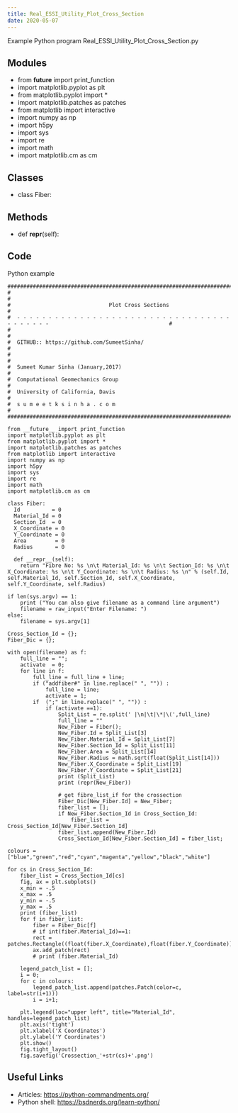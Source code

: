 ```yaml
---
title: Real_ESSI_Utility_Plot_Cross_Section
date: 2020-05-07
---
```

Example Python program Real_ESSI_Utility_Plot_Cross_Section.py

## Modules

* from __future__ import print_function
* import matplotlib.pyplot as plt
* from matplotlib.pyplot import *
* import matplotlib.patches as patches
* from matplotlib import interactive
* import numpy as np
* import h5py
* import sys
* import re
* import math
* import matplotlib.cm as cm

## Classes

* class Fiber:

## Methods

*   def __repr__(self):

## Code

Python example

    
    ###########################################################################################################################
    #                                                                                                                         #
    #                               Plot Cross Sections                                                                       #
    #  - - - - - - - - - - - - - - - - - - - - - - - - - - - - - - - - - - - - - - - - -                                      #
    #                                                                                                                         #
    #  GITHUB:: https://github.com/SumeetSinha/                                                                               #
    #                                                                                                                         #
    #  Sumeet Kumar Sinha (January,2017)                                                                                      #
    #  Computational Geomechanics Group                                                                                       #
    #  University of California, Davis                                                                                        #
    #  s u m e e t k s i n h a . c o m                                                                                        #
    ########################################################################################################################### 
    
    from __future__ import print_function
    import matplotlib.pyplot as plt
    from matplotlib.pyplot import *
    import matplotlib.patches as patches
    from matplotlib import interactive
    import numpy as np
    import h5py
    import sys
    import re
    import math
    import matplotlib.cm as cm
    
    class Fiber:
      Id          = 0
      Material_Id = 0
      Section_Id  = 0
      X_Coordinate = 0
      Y_Coordinate = 0
      Area         = 0
      Radius       = 0
    
      def __repr__(self):
      	return "Fibre No: %s \n\t Material_Id: %s \n\t Section_Id: %s \n\t X_Coordinate: %s \n\t Y_Coordinate: %s \n\t Radius: %s \n" % (self.Id, self.Material_Id, self.Section_Id, self.X_Coordinate, self.Y_Coordinate, self.Radius)
    
    if len(sys.argv) == 1:
    	print ("You can also give filename as a command line argument")
    	filename = raw_input("Enter Filename: ")
    else:
    	filename = sys.argv[1]
    
    Cross_Section_Id = {};
    Fiber_Dic = {};
    
    with open(filename) as f:
    	full_line = "";
    	activate  = 0;
    	for line in f:
    		full_line = full_line + line;
    		if ("addfiber#" in line.replace(" ", "")) :
    			full_line = line;
    			activate = 1;
    		if  (";" in line.replace(" ", "")) :
    			if (activate ==1):
    				Split_List = re.split(' |\n|\t|\*|\(',full_line)
    				full_line = ""
    				New_Fiber = Fiber();
    				New_Fiber.Id = Split_List[3]
    				New_Fiber.Material_Id = Split_List[7]
    				New_Fiber.Section_Id = Split_List[11]
    				New_Fiber.Area = Split_List[14]
    				New_Fiber.Radius = math.sqrt(float(Split_List[14]))
    				New_Fiber.X_Coordinate = Split_List[19]
    				New_Fiber.Y_Coordinate = Split_List[21]
    				print (Split_List)
    				print (repr(New_Fiber))
    
    				# get fibre_list_if for the crossection 
    				Fiber_Dic[New_Fiber.Id] = New_Fiber;
    				fiber_list = [];
    				if New_Fiber.Section_Id in Cross_Section_Id:
    					fiber_list =  Cross_Section_Id[New_Fiber.Section_Id]
    				fiber_list.append(New_Fiber.Id)
    				Cross_Section_Id[New_Fiber.Section_Id] = fiber_list;
    
    colours = ["blue","green","red","cyan","magenta","yellow","black","white"]
    
    for cs in Cross_Section_Id:
    	fiber_list = Cross_Section_Id[cs]
    	fig, ax = plt.subplots() 
    	x_min = -.5
    	x_max = .5
    	y_min = -.5
    	y_max = .5
    	print (fiber_list)
    	for f in fiber_list:
    		fiber = Fiber_Dic[f]
    		# if int(fiber.Material_Id)==1:
    		rect = patches.Rectangle((float(fiber.X_Coordinate),float(fiber.Y_Coordinate)),float(fiber.Radius),float(fiber.Radius),linewidth=2,edgecolor='black',facecolor=colours[int(fiber.Material_Id)-1])
    		ax.add_patch(rect)
    		# print (fiber.Material_Id)
    
    	legend_patch_list = [];
    	i = 0;
    	for c in colours:
    		legend_patch_list.append(patches.Patch(color=c, label=str(i+1)))
    		i = i+1;
    
    	plt.legend(loc="upper left", title="Material_Id", handles=legend_patch_list)
    	plt.axis('tight')
    	plt.xlabel('X Coordinates')
    	plt.ylabel('Y Coordinates')
    	plt.show()
    	fig.tight_layout()
    	fig.savefig('Crossection_'+str(cs)+'.png')		
    
    

## Useful Links

- Articles: https://python-commandments.org/
- Python shell: https://bsdnerds.org/learn-python/
